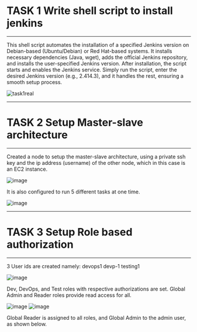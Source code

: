 # TASK 1 Write shell script to install jenkins
------------------------------------------------------------------------------------------------------------------------------------------------------------------------------------------------------------------------


This shell script automates the installation of a specified Jenkins version on Debian-based (Ubuntu/Debian) or Red Hat-based systems. It installs necessary dependencies (Java, wget), adds the official Jenkins repository, and installs the user-specified Jenkins version. After installation, the script starts and enables the Jenkins service. Simply run the script, enter the desired Jenkins version (e.g., 2.414.3), and it handles the rest, ensuring a smooth setup process.



![task1real](https://github.com/user-attachments/assets/5ef9cead-1fe1-4470-8564-124be5e81e2e)

________________________________________________________________________________________________________________________________________________________________________________________________________________________

# TASK 2 Setup Master-slave architecture
------------------------------------------------------------------------------------------------------------------------------------------------------------------------------------------------------------------------


Created a node to setup the master-slave architecture, using a private ssh key and the ip address (username) of the other node, which in this case is an EC2 instance.


![image](https://github.com/user-attachments/assets/92a6ffa9-ee78-48d8-b8d3-bdfb103e0511)

It is also configured to run 5 different tasks at one time.

![image](https://github.com/user-attachments/assets/b43172f5-b44e-4f52-b255-2489fbc3f344)


________________________________________________________________________________________________________________________________________________________________________________________________________________________


# TASK 3 Setup Role based authorization
------------------------------------------------------------------------------------------------------------------------------------------------------------------------------------------------------------------------


3 User ids are created namely: devops1 devp-1 testing1

![image](https://github.com/user-attachments/assets/89847df7-9e1a-4f3c-8ca1-d751e0844afc)


Dev, DevOps, and Test roles with respective authorizations are set. Global Admin and Reader roles provide read access for all.


![image](https://github.com/user-attachments/assets/a58f480b-9c67-4308-a50e-75167e86f743)
![image](https://github.com/user-attachments/assets/592fbaa5-baf8-4502-af49-b97e390d2228)

Global Reader is assigned to all roles, and Global Admin to the admin user, as shown below.



